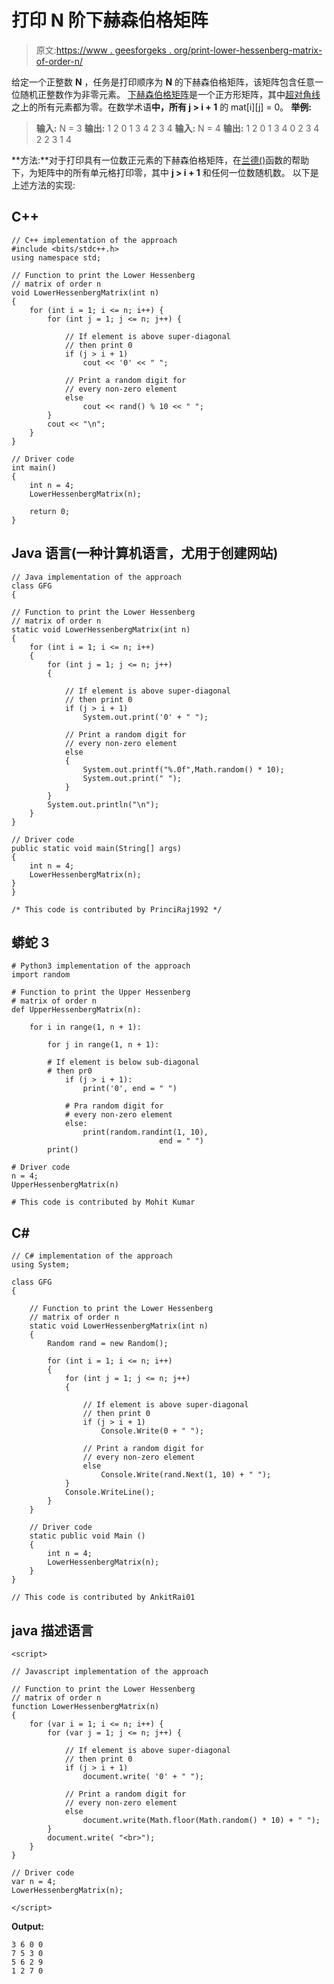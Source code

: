 # 打印 N 阶下赫森伯格矩阵

> 原文:[https://www . geesforgeks . org/print-lower-hessenberg-matrix-of-order-n/](https://www.geeksforgeeks.org/print-lower-hessenberg-matrix-of-order-n/)

给定一个正整数 **N** ，任务是打印顺序为 **N** 的下赫森伯格矩阵，该矩阵包含任意一位随机正整数作为非零元素。
[下赫森伯格矩阵](https://en.wikipedia.org/wiki/Hessenberg_matrix)是一个正方形矩阵，其中[超对角线](https://www.geeksforgeeks.org/print-all-the-super-diagonal-elements-of-the-given-square-matrix/)之上的所有元素都为零。在数学术语**中，所有 j > i + 1** 的 mat[i][j] = 0。
**举例:**

> **输入:** N = 3
> **输出:**
> 1 2 0
> 1 3 4
> 2 3 4
> **输入:** N = 4
> **输出:**
> 1 2 0
> 1 3 4 0
> 2 3 4 2
> 2 3 1 4

**方法:**对于打印具有一位数正元素的下赫森伯格矩阵，在[兰德()](https://www.geeksforgeeks.org/rand-and-srand-in-ccpp/)函数的帮助下，为矩阵中的所有单元格打印零，其中 **j > i + 1** 和任何一位数随机数。
以下是上述方法的实现:

## C++

```
// C++ implementation of the approach
#include <bits/stdc++.h>
using namespace std;

// Function to print the Lower Hessenberg
// matrix of order n
void LowerHessenbergMatrix(int n)
{
    for (int i = 1; i <= n; i++) {
        for (int j = 1; j <= n; j++) {

            // If element is above super-diagonal
            // then print 0
            if (j > i + 1)
                cout << '0' << " ";

            // Print a random digit for
            // every non-zero element
            else
                cout << rand() % 10 << " ";
        }
        cout << "\n";
    }
}

// Driver code
int main()
{
    int n = 4;
    LowerHessenbergMatrix(n);

    return 0;
}
```

## Java 语言(一种计算机语言，尤用于创建网站)

```
// Java implementation of the approach
class GFG
{

// Function to print the Lower Hessenberg
// matrix of order n
static void LowerHessenbergMatrix(int n)
{
    for (int i = 1; i <= n; i++)
    {
        for (int j = 1; j <= n; j++)
        {

            // If element is above super-diagonal
            // then print 0
            if (j > i + 1)
                System.out.print('0' + " ");

            // Print a random digit for
            // every non-zero element
            else
            {
                System.out.printf("%.0f",Math.random() * 10);
                System.out.print(" ");
            }
        }
        System.out.println("\n");
    }
}

// Driver code
public static void main(String[] args)
{
    int n = 4;
    LowerHessenbergMatrix(n);
}
}

/* This code is contributed by PrinciRaj1992 */
```

## 蟒蛇 3

```
# Python3 implementation of the approach
import random

# Function to print the Upper Hessenberg
# matrix of order n
def UpperHessenbergMatrix(n):

    for i in range(1, n + 1):

        for j in range(1, n + 1):

        # If element is below sub-diagonal
        # then pr0
            if (j > i + 1):
                print('0', end = " ")

            # Pra random digit for
            # every non-zero element
            else:
                print(random.randint(1, 10),
                                 end = " ")
        print()

# Driver code
n = 4;
UpperHessenbergMatrix(n)

# This code is contributed by Mohit Kumar
```

## C#

```
// C# implementation of the approach
using System;

class GFG
{

    // Function to print the Lower Hessenberg
    // matrix of order n
    static void LowerHessenbergMatrix(int n)
    {
        Random rand = new Random();

        for (int i = 1; i <= n; i++)
        {
            for (int j = 1; j <= n; j++)
            {

                // If element is above super-diagonal
                // then print 0
                if (j > i + 1)
                    Console.Write(0 + " ");

                // Print a random digit for
                // every non-zero element
                else
                    Console.Write(rand.Next(1, 10) + " ");
            }
            Console.WriteLine();
        }
    }

    // Driver code
    static public void Main ()
    {
        int n = 4;
        LowerHessenbergMatrix(n);
    }
}   

// This code is contributed by AnkitRai01
```

## java 描述语言

```
<script>

// Javascript implementation of the approach

// Function to print the Lower Hessenberg
// matrix of order n
function LowerHessenbergMatrix(n)
{
    for (var i = 1; i <= n; i++) {
        for (var j = 1; j <= n; j++) {

            // If element is above super-diagonal
            // then print 0
            if (j > i + 1)
                document.write( '0' + " ");

            // Print a random digit for
            // every non-zero element
            else
                document.write(Math.floor(Math.random() * 10) + " ");
        }
        document.write( "<br>");
    }
}

// Driver code
var n = 4;
LowerHessenbergMatrix(n);

</script>
```

**Output:** 

```
3 6 0 0 
7 5 3 0 
5 6 2 9 
1 2 7 0
```
